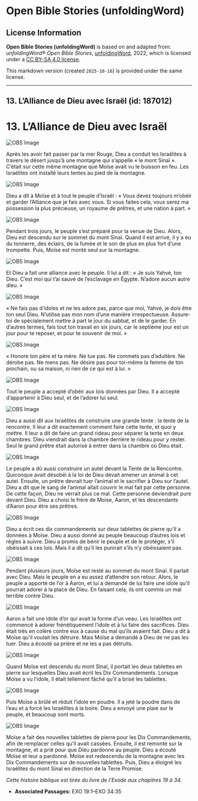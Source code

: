 # Open Bible Stories (unfoldingWord)

## License Information

**Open Bible Stories (unfoldingWord)** is based on and adapted from: _unfoldingWord® Open Bible Stories_, [unfoldingWord](https://unfoldingword.org/utw), 2022, which is licensed under a [CC BY-SA 4.0 license](https://creativecommons.org/licenses/by-sa/4.0/legalcode.en).

This markdown version (created `2025-10-16`) is provided under the same license.



--------------------------------

## 13. L’Alliance de Dieu avec Israël (id: 187012)

13\. L’Alliance de Dieu avec Israël
===================================

![OBS Image](https://cdn.aquifer.bible/aquifer-content/resources/UWOBS/jpg/360px/obs-en-13-01.jpg)

Après les avoir fait passer par la mer Rouge, Dieu a conduit les Israélites à travers le désert jusqu’à une montagne qui s’appelle « le mont Sinaï ». C’était sur cette même montagne que Moïse avait vu le buisson en feu. Les Israélites ont installé leurs tentes au pied de la montagne.

![OBS Image](https://cdn.aquifer.bible/aquifer-content/resources/UWOBS/jpg/360px/obs-en-13-02.jpg)

Dieu a dit à Moïse et à tout le peuple d’Israël : « Vous devez toujours m’obéir et garder l’Alliance que je fais avec vous. Si vous faites cela, vous serez ma possession la plus précieuse, un royaume de prêtres, et une nation à part. »

![OBS Image](https://cdn.aquifer.bible/aquifer-content/resources/UWOBS/jpg/360px/obs-en-13-03.jpg)

Pendant trois jours, le peuple s’est préparé pour la venue de Dieu. Alors, Dieu est descendu sur le sommet du mont Sinaï. Quand il est arrivé, il y a eu du tonnerre, des éclairs, de la fumée et le son de plus en plus fort d’une trompette. Puis, Moïse est monté seul sur la montagne.

![OBS Image](https://cdn.aquifer.bible/aquifer-content/resources/UWOBS/jpg/360px/obs-en-13-04.jpg)

Et Dieu a fait une alliance avec le peuple. Il lui a dit : « Je suis Yahvé, ton Dieu. C’est moi qui t’ai sauvé de l’esclavage en Égypte. N’adore aucun autre dieu. »

![OBS Image](https://cdn.aquifer.bible/aquifer-content/resources/UWOBS/jpg/360px/obs-en-13-05.jpg)

« Ne fais pas d’idoles et ne les adore pas, parce que moi, Yahvé, je dois être ton seul Dieu. N’utilise pas mon nom d’une manière irrespectueuse. Assure\-toi de spécialement mettre à part le jour du sabbat, et de le garder. En d’autres termes, fais tout ton travail en six jours, car le septième jour est un jour pour te reposer, et pour te souvenir de moi. »

![OBS Image](https://cdn.aquifer.bible/aquifer-content/resources/UWOBS/jpg/360px/obs-en-13-06.jpg)

« Honore ton père et ta mère. Ne tue pas. Ne commets pas d’adultère. Ne dérobe pas. Ne mens pas. Ne désire pas pour toi\-même la femme de ton prochain, ou sa maison, ni rien de ce qui est à lui. »

![OBS Image](https://cdn.aquifer.bible/aquifer-content/resources/UWOBS/jpg/360px/obs-en-13-07.jpg)

Tout le peuple a accepté d’obéir aux lois données par Dieu. Il a accepté d’appartenir à Dieu seul, et de l’adorer lui seul.

![OBS Image](https://cdn.aquifer.bible/aquifer-content/resources/UWOBS/jpg/360px/obs-en-13-08.jpg)

Dieu a aussi dit aux Israélites de construire une grande tente : la tente de la rencontre. Il leur a dit exactement comment faire cette tente, et quoi y mettre. Il leur a dit de faire un grand rideau pour séparer la tente en deux chambres. Dieu viendrait dans la chambre derrière le rideau pour y rester. Seul le grand prêtre était autorisé à entrer dans la chambre où Dieu était.

![OBS Image](https://cdn.aquifer.bible/aquifer-content/resources/UWOBS/jpg/360px/obs-en-13-09.jpg)

Le peuple a dû aussi construire un autel devant la Tente de la Rencontre. Quiconque avait désobéi à la loi de Dieu devait amener un animal à cet autel. Ensuite, un prêtre devrait tuer l’animal et le sacrifier à Dieu sur l’autel. Dieu a dit que le sang de l’animal allait couvrir le mal fait par cette personne. De cette façon, Dieu ne verrait plus ce mal. Cette personne deviendrait pure devant Dieu. Dieu a choisi le frère de Moise, Aaron, et les descendants d’Aaron pour être ses prêtres.

![OBS Image](https://cdn.aquifer.bible/aquifer-content/resources/UWOBS/jpg/360px/obs-en-13-10.jpg)

Dieu a écrit ces dix commandements sur deux tablettes de pierre qu’il a données à Moïse. Dieu a aussi donné au peuple beaucoup d’autres lois et règles à suivre. Dieu a promis de bénir le peuple et de le protéger, s’il obéissait à ces lois. Mais il a dit qu’il les punirait s’ils n’y obéissaient pas.

![OBS Image](https://cdn.aquifer.bible/aquifer-content/resources/UWOBS/jpg/360px/obs-en-13-11.jpg)

Pendant plusieurs jours, Moïse est resté au sommet du mont Sinaï. Il parlait avec Dieu. Mais le peuple en a eu assez d’attendre son retour. Alors, le peuple a apporté de l’or à Aaron, et lui a demandé de lui faire une idole qu’il pourrait adorer à la place de Dieu. En faisant cela, ils ont commis un mal terrible contre Dieu.

![OBS Image](https://cdn.aquifer.bible/aquifer-content/resources/UWOBS/jpg/360px/obs-en-13-12.jpg)

Aaron a fait une idole d’or qui avait la forme d’un veau. Les Israélites ont commencé à adorer frénétiquement l’idole et à lui faire des sacrifices. Dieu était très en colère contre eux à cause du mal qu’ils avaient fait. Dieu a dit à Moïse qu’il voulait les détruire. Mais Moïse a demandé à Dieu de ne pas les tuer. Dieu a écouté sa prière et ne les a pas détruits.

![OBS Image](https://cdn.aquifer.bible/aquifer-content/resources/UWOBS/jpg/360px/obs-en-13-13.jpg)

Quand Moïse est descendu du mont Sinaï, il portait les deux tablettes en pierre sur lesquelles Dieu avait écrit les Dix Commandements. Lorsque Moïse a vu l’idole, il était tellement fâché qu’il a brisé les tablettes.

![OBS Image](https://cdn.aquifer.bible/aquifer-content/resources/UWOBS/jpg/360px/obs-en-13-14.jpg)

Puis Moïse a brûlé et réduit l’idole en poudre. Il a jeté la poudre dans de l’eau et a forcé les Israélites à la boire. Dieu a envoyé une plaie sur le peuple, et beaucoup sont morts.

![OBS Image](https://cdn.aquifer.bible/aquifer-content/resources/UWOBS/jpg/360px/obs-en-13-15.jpg)

Moïse a fait des nouvelles tablettes de pierre pour les Dix Commandements, afin de remplacer celles qu’il avait cassées. Ensuite, il est remonté sur la montagne, et a prié pour que Dieu pardonne au peuple. Dieu a écouté Moïse et leur a pardonné. Moïse est redescendu de la montagne avec les Dix Commandements sur de nouvelles tablettes. Puis, Dieu a éloigné les Israélites du mont Sinaï en direction de la Terre Promise.

*Cette histoire biblique est tirée du livre de l’Exode aux chapitres 19 à 34\.*

* **Associated Passages:** EXO 19:1–EXO 34:35

